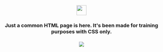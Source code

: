 
<h1 align="center"Creating info page using HTML and CSS just for fun! </a>
<img src="https://github.com/blackcater/blackcater/raw/main/images/Hi.gif" height="32"/></h1>
<h3 align="center">

Just a common HTML page is here. It's been made for training purposes with CSS only.

<h3 align="center"> <img src="https://img.shields.io/static/v1?label=WEB&message=HTML | CSS&color=9cf"/>
